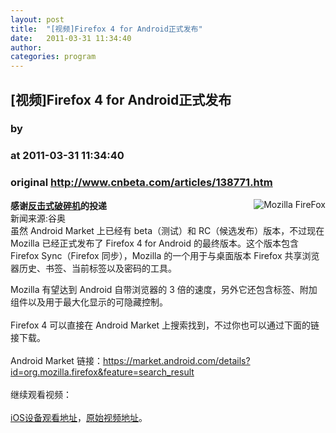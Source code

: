```yaml
---
layout: post
title:  "[视频]Firefox 4 for Android正式发布"
date:   2011-03-31 11:34:40
author: 
categories: program
---
```


## [视频]Firefox 4 for Android正式发布
### by 
### at 2011-03-31 11:34:40
### original <http://www.cnbeta.com/articles/138771.htm>

<div><a rel="nofollow" href="http://www.cnbeta.com/topics/163.htm"><img src="http://img.cnbeta.com/topics/firefox.gif" alt="Mozilla FireFox" name="sign" align="right"></a>
        <p><b>感谢<a rel="nofollow" href="http://www.371jq.cn/">反击式破碎机</a>的投递</b><br>
新闻来源:谷奥<br>
虽然 Android Market 上已经有 beta（测试）和 RC（候选发布）版本，不过现在 Mozilla 已经正式发布了 
Firefox 4 for Android 的最终版本。这个版本包含 Firefox Sync（Firefox 同步），Mozilla 
的一个用于与桌面版本 Firefox 共享浏览器历史、书签、当前标签以及密码的工具。</p>
		<p>Mozilla 有望达到 Android 自带浏览器的 3 倍的速度，另外它还包含标签、附加组件以及用于最大化显示的可隐藏控制。<br>
<br>
Firefox 4 可以直接在 Android Market 上搜索找到，不过你也可以通过下面的链接下载。<br>
<br>
Android Market 链接：<a rel="nofollow" href="https://market.android.com/details?id=org.mozilla.firefox&amp;amp;amp;feature=search_result">https://market.android.com/details?id=org.mozilla.firefox&amp;feature=search_result</a><br>
<br>
继续观看视频：<br>
  <br>
<a rel="nofollow" href="http://v.youku.com/v_show/id_XMjU0OTU5NjU2.html">iOS设备观看地址</a>，<a rel="nofollow" href="http://www.youtube.com/watch?v=i8c6PbL2SQQ&amp;amp;amp;feature=player_embedded">原始视频地址</a>。<br></p></div>